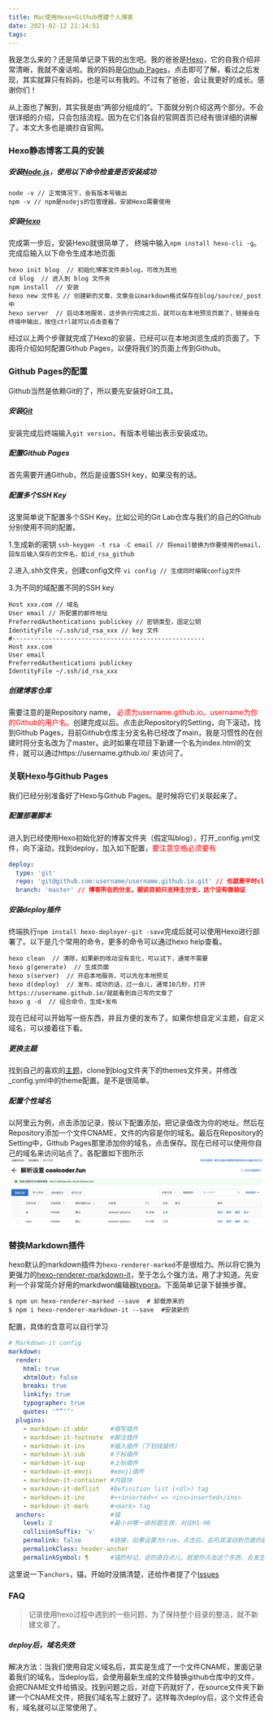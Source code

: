 ```yaml
---
title: Mac使用Hexo+Github搭建个人博客
date: 2021-02-12 21:14:51
tags:
---
```

我是怎么来的？还是简单记录下我的出生吧。我的爸爸是[Hexo](https://hexo.io/zh-cn/)，它的自我介绍非常清晰，我就不废话啦。我的妈妈是[Github Pages](https://pages.github.com/)，点击即可了解，看过之后发现，其实就算只有妈妈，也是可以有我的。不过有了爸爸，会让我更好的成长。感谢你们！
<!-- more -->
从上面也了解到，其实我是由“两部分组成的”。下面就分别介绍这两个部分。不会很详细的介绍，只会包括流程。因为在它们各自的官网首页已经有很详细的讲解了。本文大多也是摘抄自官网。

### Hexo静态博客工具的安装

##### 安装[Node.js](https://nodejs.org/zh-cn/)，使用以下命令检查是否安装成功

```
node -v // 正常情况下，会有版本号输出
npm -v // npm是nodejs的包管理器，安装Hexo需要使用
```
##### 安装[Hexo](https://hexo.io/zh-cn/)

完成第一步后，安装Hexo就很简单了， 终端中输入`npm install hexo-cli -g`。完成后输入以下命令生成本地页面

```
hexo init blog  // 初始化博客文件夹blog，可改为其他
cd blog  // 进入到 blog 文件夹
npm install  // 安装
hexo new 文件名 // 创建新的文章，文章会以markdown格式保存在blog/source/_post中
hexo server  // 启动本地服务，这步执行完成之后，就可以在本地预览页面了，链接会在终端中输出，按住ctrl就可以点击查看了
```

经过以上两个步骤就完成了Hexo的安装，已经可以在本地浏览生成的页面了。下面将介绍如何配置Github Pages，以便将我们的页面上传到Github。

### Github Pages的配置

Github当然是依赖Git的了，所以要先安装好Git工具。

##### 安装[Git](https://git-scm.com/)

安装完成后终端输入`git version`，有版本号输出表示安装成功。

##### 配置Github Pages

首先需要开通Github，然后是设置SSH key，如果没有的话。

##### 配置多个SSH Key

这里简单说下配置多个SSH Key。比如公司的Git Lab仓库与我们的自己的Github分别使用不同的配置。

   1.生成新的密钥  `ssh-keygen -t rsa -C email // 将email替换为你要使用的email，回车后输入保存的文件名，如id_rsa_github`

   2.进入.shh文件夹，创建config文件  `vi config // 生成同时编辑config文件`

   3.为不同的域配置不同的SSH key
       
```
Host xxx.com // 域名
User email // 所配置的邮件地址
PreferredAuthentications publickey // 密钥类型，固定公钥
IdentityFile ~/.ssh/id_rsa_xxx // key 文件
#-----------------------------------------------------
Host xxx.com
User email
PreferredAuthentications publickey
IdentityFile ~/.ssh/id_rsa_xxx
```

##### 创建博客仓库

需要注意的是Repository name，<font color=#ff0000> 必须为username.github.io。username为你的Github的用户名。</font>创建完成以后。点击此Repository的Setting，向下滚动，找到Github Pages，目前Github仓库主分支名称已经改了main，我是习惯性的在创建时将分支名改为了master。此时如果在项目下新建一个名为index.html的文件，就可以通过https://username.github.io/ 来访问了。

### 关联Hexo与Github Pages

我们已经分别准备好了Hexo与Github Pages。是时候将它们关联起来了。

##### 配置部署脚本

进入到已经使用Hexo初始化好的博客文件夹（假定叫blog），打开_config.yml文件，向下滚动，找到deploy，加入如下配置，<font color=#ff0000>要注意空格必须要有</font>

```yml
deploy:
  type: 'git'
  repo: 'git@github.com:username/username.github.io.git' // 也就是平时clone仓库时的地址
  branch: 'master' // 博客所在的分支，据说目前只支持主分支，这个没有做验证
```
##### 安装deploy插件

终端执行`npm install hexo-deployer-git -save`完成后就可以使用Hexo进行部署了。以下是几个常用的命令，更多的命令可以通过hexo help查看。

```
hexo clean  // 清除，如果新的改动没有变化，可以试下，通常不需要
hexo g(generate)  // 生成页面
hexo s(server)  // 开启本地服务，可以先在本地预览
hexo d(deploy)  // 发布，成功的话，过一会儿，通常10几秒，打开https://username.github.io/就能看到自己写的文章了
hexo g -d  // 组合命令，生成+发布
```

现在已经可以开始写一些东西，并且方便的发布了。如果你想自定义主题，自定义域名，可以接着往下看。

##### 更换主题

找到自己的喜欢的[主题](https://hexo.io/themes/)，clone到blog文件夹下的themes文件夹，并修改_config.yml中的theme配置。是不是很简单。

##### 配置个性域名

以阿里云为例，点击添加记录，按以下配置添加，把记录值改为你的地址。然后在Repository添加一个文件CNAME，文件的内容是你的域名。最后在Repository的Setting中，Github Pages那里添加你的域名，点击保存。现在已经可以使用你自己的域名来访问站点了。各配置如下图所示
![](/assets/blogImage/ali_domain_setting.png)

### 替换Markdown插件

hexo默认的markdown插件为`hexo-renderer-marked`不是很给力。所以将它换为更强力的[hexo-renderer-markdown-it](https://github.com/hexojs/hexo-renderer-markdown-it)，至于怎么个强力法，用了才知道。先安利一个非常简介好用的markdwon编辑器[typora](https://typora.io/)。下面简单记录下替换步骤。

```xml
$ npm un hexo-renderer-marked --save  # 卸载原来的
$ npm i hexo-renderer-markdown-it --save  #安装新的
```

配置，具体的含意可以自行学习

```yaml
# Markdown-it config
markdown:
  render:
    html: true
    xhtmlOut: false
    breaks: true
    linkify: true
    typographer: true
    quotes: '“”‘’'
  plugins:
    - markdown-it-abbr      #缩写插件
    - markdown-it-footnote  #脚注插件
    - markdown-it-ins       #插入插件（下划线插件）
    - markdown-it-sub       #下标插件
    - markdown-it-sup       #上标插件
    - markdown-it-emoji     #emoji插件
    - markdown-it-container #内容块
    - markdown-it-deflist   #Definition list (<dl>) tag
    - markdown-it-ins       #++inserted++ => <ins>inserted</ins>
    - markdown-it-mark      #<mark> tag
  anchors:                  #锚
    level: 2                #最小对哪一级标题生效，对应H1-H6
    collisionSuffix: 'v'
    permalink: false        #链接，如果设置为true，点击后，会将其滚动到页面的最上方，
    permalinkClass: header-anchor
    permalinkSymbol: ¶      #锚的标记，说的直白点儿，就是你点击这个东西，会发生上面所说的滚动
```

这里说一下`anchors`，锚，开始时没搞清楚，还给作者提了个[Issues](https://github.com/XPoet/hexo-theme-keep/issues/64)

### FAQ

> 记录使用hexo过程中遇到的一些问题，为了保持整个目录的整洁，就不新建文章了。

##### deploy后，域名失效

解决方法：当我们使用自定义域名后，其实是生成了一个文件CNAME，里面记录着我们的域名，当deploy后，会使用最新生成的文件替换github仓库中的文件，会把CNAME文件给搞没。找到问题之后，对症下药就好了，在source文件夹下新建一个CNAME文件，把我们域名写上就好了。这样每次deploy后，这个文件还会有，域名就可以正常使用了。